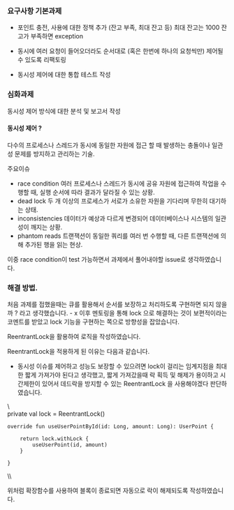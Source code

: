 ### 요구사항 기본과제 

- 포인트 충전, 사용에 대한 정책 추가 (잔고 부족, 최대 잔고 등) 
  최대 잔고는 1000
  잔고가 부족하면 exception
- 동시에 여러 요청이 들어오더라도 순서대로 (혹은 한번에 하나의 요청씩만) 제어될 수 있도록 리팩토링

- 동시성 제어에 대한 통합 테스트 작성

### 심화과제 

동시성 제어 방식에 대한 분석 및 보고서 작성


#### 동시성 제어 ?
다수의 프로세스나 스레드가 동시에 동일한 자원에 접근 할 때 발생하는 충돌이나 일관성 문제를 방지하고 관리하는 기술. 

주요이슈 
- race condition
  여러 프로세스나 스레드가 동시에 공유 자원에 접근하여 작업을 수행할 때, 실행 순서에 따라 결과가 달라질 수 있는 상황.
- dead lock
  두 개 이상의 프로세스가 서로가 소유한 자원을 기다리며 무한히 대기하는 상태.
- inconsistencies
  데이터가 예상과 다르게 변경되어 데이터베이스나 시스템의 일관성이 깨지는 상황.
- phantom reads
  트랜잭션이 동일한 쿼리를 여러 번 수행할 때, 다른 트랜잭션에 의해 추가된 행을 읽는 현상.

이중 race condition이 test 가능하면서 과제에서 풀어내야할 issue로 생각하였습니다. 

### 해결 방법. 

처음 과제를 접했을때는 큐를 활용해서 순서를 보장하고 처리하도록 구현하면 되지 않을까 ? 라고 생각했습니다. - x 
이후 멘토링을 통해 lock 으로 해결하는 것이 보편적이라는 코멘트를 받았고 lock 기능을 구현하는 쪽으로 방향성을 잡았습니다. 

ReentrantLock을 활용하여 로직을 작성하였습니다. 


ReentrantLock을 적용하게 된 이유는 다음과 같습니다. 
- 동시성 이슈를 제어하고 성능도 보장할 수 있으려면 lock이 걸리는 임계지점을 최대한 짧게 가져가야 된다고 생각했고,
짧게 가져갔을때 락 획득 및 해제가 용이하고 시간제한이 있어서 데드락을 방지할 수 있는 ReentrantLock 을 사용해야겠다 판단하였습니다.

\\\
    private val lock = ReentrantLock()

    override fun useUserPointById(id: Long, amount: Long): UserPoint {

        return lock.withLock {
            useUserPoint(id, amount)
        }

    }

\\\

위처럼 확장함수를 사용하여 블록이 종료되면 자동으로 락이 해제되도록 작성하였습니다. 